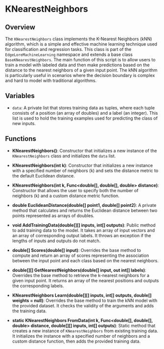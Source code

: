 # KNearestNeighbors

## Overview
The `KNearestNeighbors` class implements the K-Nearest Neighbors (kNN) algorithm, which is a simple and effective machine learning technique used for classification and regression tasks. This class is part of the `EdgeLoreMachineLearning` namespace and extends a base class `BaseKNearestNeighbors`. The main function of this script is to allow users to train a model with labeled data and then make predictions based on the distance to the nearest neighbors of a given input point. The kNN algorithm is particularly useful in scenarios where the decision boundary is complex and hard to model with traditional algorithms.

## Variables
- `data`: A private list that stores training data as tuples, where each tuple consists of a position (an array of doubles) and a label (an integer). This list is used to hold the training examples used for predicting the class of new inputs.

## Functions
- **KNearestNeighbors()**: Constructor that initializes a new instance of the `KNearestNeighbors` class and initializes the `data` list.

- **KNearestNeighbors(int k)**: Constructor that initializes a new instance with a specified number of neighbors (k) and sets the distance metric to the default Euclidean distance.

- **KNearestNeighbors(int k, Func<double[], double[], double> distance)**: Constructor that allows the user to specify both the number of neighbors (k) and a custom distance metric function.

- **double EuclideanDistance(double[] point1, double[] point2)**: A private method that calculates and returns the Euclidean distance between two points represented as arrays of doubles.

- **void AddTrainingData(double[][] inputs, int[] outputs)**: Public method to add training data to the model. It takes an array of input vectors and an array of corresponding output labels. It throws an exception if the lengths of inputs and outputs do not match.

- **double[] Scores(double[] input)**: Overrides the base method to compute and return an array of scores representing the association between the input point and each class based on the nearest neighbors.

- **double[][] GetNearestNeighbors(double[] input, out int[] labels)**: Overrides the base method to retrieve the k-nearest neighbors for a given input point. It returns an array of the nearest positions and outputs the corresponding labels.

- **KNearestNeighbors Learn(double[][] inputs, int[] outputs, double[] weights = null)**: Overrides the base method to train the kNN model with the provided dataset. It checks the validity of the arguments and adds the training data.

- **static KNearestNeighbors FromData(int k, Func<double[], double[], double> distance, double[][] inputs, int[] outputs)**: Static method that creates a new instance of `KNearestNeighbors` from existing training data. It initializes the instance with a specified number of neighbors and a custom distance function, then adds the provided training data.